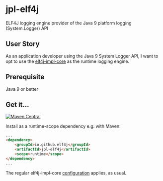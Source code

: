 # jpl-elf4j

ELF4J logging engine provider of the Java 9 platform logging (System.Logger) API

## User Story

As an application developer using the Java 9 System Logger API, I want to opt to use
the [elf4j-impl-core](https://github.com/elf4j/elf4j-impl-core) as the runtime logging engine.

## Prerequisite

Java 9 or better

## Get it...

[![Maven Central](https://img.shields.io/maven-central/v/io.github.elf4j/jpl-elf4j.svg?label=Maven%20Central)](https://central.sonatype.com/search?smo=true&q=pkg%253Amaven%252Fio.github.elf4j%252Fjpl-elf4j)

Install as a runtime-scope dependency e.g. with Maven:

```html
...
<dependency>
    <groupId>io.github.elf4j</groupId>
    <artifactId>jpl-elf4j</artifactId>
    <scope>runtime</scope>
</dependency>
...
```

The regular elf4j-impl-core [configuration](https://github.com/elf4j/elf4j-impl#configuration) applies, as usual.
